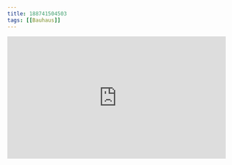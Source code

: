 ```yaml
---
title: 188741504503
tags: [[Bauhaus]]
---
```

<iframe allow="accelerometer; autoplay; clipboard-write; encrypted-media; gyroscope; picture-in-picture" allowfullscreen="" frameborder="0" height="281" id="youtube_iframe" src="https://www.youtube.com/embed/N8n6k8QcU3k?feature=oembed&amp;enablejsapi=1&amp;origin=https://safe.txmblr.com&amp;wmode=opaque" width="500"></iframe>